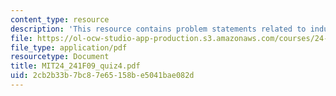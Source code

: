 ```yaml
---
content_type: resource
description: 'This resource contains problem statements related to inductive step. '
file: https://ol-ocw-studio-app-production.s3.amazonaws.com/courses/24-241-logic-i-fall-2009/2cb2b33b7bc87e65158be5041bae082d_MIT24_241F09_quiz4.pdf
file_type: application/pdf
resourcetype: Document
title: MIT24_241F09_quiz4.pdf
uid: 2cb2b33b-7bc8-7e65-158b-e5041bae082d
---
```

